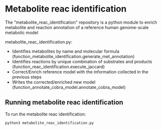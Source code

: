 # Metabolite reac identification

The "metabolite_reac_identification" repository is a python module to enrich metabolite and reaction annotation of a reference human genome-scale metabolic model

metabolite_reac_identification.py:
- Identifies metabolites by name and molecular formula (function_metabolite_identification.generate_met_annotation)
- Identifies reactions by unique combination of substrates and products (function_reac_identification.execute_jaccard)
- Correct/Enrich reference model with the information collected in the previous steps
- Writes the corrected/enriched new model (function_annotate_cobra_model.annotate_cobra_model)


## Running metabolite reac identification

To run the metabolite reac identification:

```
python3 metabolite_reac_identification.py
```

